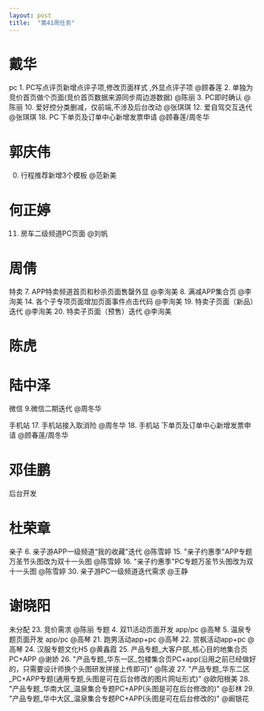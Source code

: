 ```yaml
---
layout: post
title:  "第41周任务"
---
```


# 戴华

  pc
    1. PC写点评页新增点评子项,修改页面样式 ,外显点评子项 @顾春莲
    2. 单独为竞价首页做个页面(竞价首页数据来源同步周边游数据) @陈丽
    3. PC即时确认 @陈丽
    10. 爱好控分类删减，仅前端,不涉及后台改动 @张琪琪
    12. 爱自驾交互迭代 @张琪琪
    18. PC 下单页及订单中心新增发票申请 @顾春莲/周冬华

# 郭庆伟

  0. 行程推荐新增3个模板 @范新美

# 何正婷

  11. 房车二级频道PC页面 @刘帆

# 周倩

  特卖
    7. APP特卖频道首页和秒杀页面售罄外显 @李洵美
    8. 满减APP集合页 @李洵美
    14. 各个子专项页面增加页面事件点击代码 @李洵美
    19. 特卖子页面（新品）迭代 @李洵美
    20. 特卖子页面（预售）迭代 @李洵美

# 陈虎

# 陆中泽

  微信
    9.微信二期迭代 @周冬华

  手机站
    17. 手机站接入取消险 @周冬华
    18. 手机站 下单页及订单中心新增发票申请 @顾春莲/周冬华

# 邓佳鹏

  后台开发

# 杜荣章

  亲子
    6. 亲子游APP一级频道“我的收藏”迭代 @陈雪婷
    15. "亲子约惠季"APP专题万圣节头图改为双十一头图 @陈雪婷
    16. "亲子约惠季"PC专题万圣节头图改为双十一头图 @陈雪婷
    30. 亲子游PC一级频道迭代需求 @王静

# 谢晓阳


未分配
  23. 竞价需求 @陈丽
专题
  4. 双11活动页面开发 app/pc @高琴
  5. 温泉专题页面开发 app/pc @高琴
  21. 跑男活动app+pc @高琴
  22. 赏枫活动app+pc @高琴
  24. 汉服专题文化H5 @黄鑫霞
  25. 产品专题_大客户部_核心目的地集合页PC+APP @谢娇
  26. "产品专题_华东一区_包楼集合页PC+app(沿用之前已经做好的，只需要设计师换个头图研发拼接上传即可)" @陈波
  27. "产品专题_华东二区_PC+APP专题(通用专题,头图是可在后台修改的图片网址形式)" @欧阳根美
  28. "产品专题_华南大区_温泉集合专题PC+APP(头图是可在后台修改的)" @彭林
  29. "产品专题_华中大区_温泉集合专题PC+APP(头图是可在后台修改的)" @阚银花
